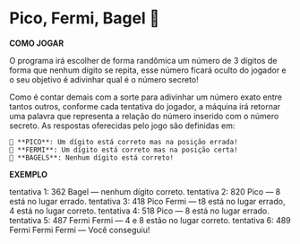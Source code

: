 # Pico, Fermi, Bagel 🎲

**COMO JOGAR**

O programa irá escolher de forma randômica um número de 3 dígitos de forma que nenhum dígito se repita, esse número ficará oculto do jogador e o  seu objetivo é adivinhar qual é o número secreto!

Como é contar demais com a sorte para adivinhar um número exato entre tantos outros, conforme cada tentativa do jogador, a máquina irá retornar uma palavra que representa a relação 
do número inserido com o número secreto. As respostas oferecidas pelo jogo são definidas em:

    📌 **PICO**: Um dígito está correto mas na posição errada!
    📌 **FERMI**: Um dígito está correto mas na posição certa!
    📌 **BAGELS**: Nenhum dígito está correto!

**EXEMPLO**

tentativa 1: 362 Bagel — nenhum dígito correto.
tentativa 2: 820 Pico — 8 está no lugar errado.
tentativa 3: 418 Pico Fermi — t8 está no lugar errado, 4 está no lugar correto.
tentativa 4: 518 Pico —  8 está no lugar errado.
tentativa 5: 487 Fermi Fermi — 4 e 8 estão no lugar correto.
tentativa 6: 489 Fermi Fermi Fermi — Você conseguiu!

